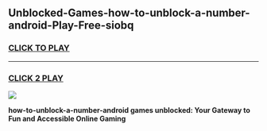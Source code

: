 
## Unblocked-Games-how-to-unblock-a-number-android-Play-Free-siobq
<h3>
<a href="https://premium76.site?title=how-to-unblock-a-number-android&ref=21A">CLICK TO PLAY</a></h3>
<hr>

<h3>
<a href="https://premium76.site?title=how-to-unblock-a-number-android&ref=21A">CLICK 2 PLAY</a>
  
</h3>

<a href="https://premium76.site?title=how-to-unblock-a-number-android&ref=21A"><img src="https://clearcache.store/games.png"></a>


**how-to-unblock-a-number-android games unblocked: Your Gateway to Fun and Accessible Online Gaming**
